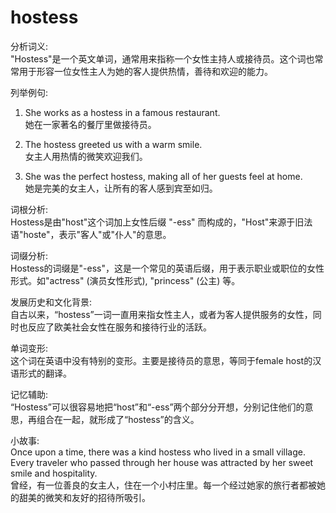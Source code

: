 # hostess

分析词义:  
"Hostess"是一个英文单词，通常用来指称一个女性主持人或接待员。这个词也常常用于形容一位女性主人为她的客人提供热情，善待和欢迎的能力。

  

列举例句:

  

1.  She works as a hostess in a famous restaurant.  
    她在一家著名的餐厅里做接待员。
    
      
    
2.  The hostess greeted us with a warm smile.  
    女主人用热情的微笑欢迎我们。
    
      
    
3.  She was the perfect hostess, making all of her guests feel at home.  
    她是完美的女主人，让所有的客人感到宾至如归。
    
      
    

  

词根分析:  
Hostess是由"host"这个词加上女性后缀 "-ess" 而构成的，"Host"来源于旧法语"hoste"，表示"客人"或"仆人"的意思。

  

词缀分析:  
Hostess的词缀是"-ess"，这是一个常见的英语后缀，用于表示职业或职位的女性形式。如"actress" (演员女性形式), "princess" (公主) 等。

  

发展历史和文化背景:  
自古以来，“hostess”一词一直用来指女性主人，或者为客人提供服务的女性，同时也反应了欧美社会女性在服务和接待行业的活跃。

  

单词变形:  
这个词在英语中没有特别的变形。主要是接待员的意思，等同于female host的汉语形式的翻译。

  

记忆辅助:  
“Hostess”可以很容易地把“host”和“-ess”两个部分分开想，分别记住他们的意思，再组合在一起，就形成了“hostess”的含义。

  

小故事:  
Once upon a time, there was a kind hostess who lived in a small village. Every traveler who passed through her house was attracted by her sweet smile and hospitality.  
曾经，有一位善良的女主人，住在一个小村庄里。每一个经过她家的旅行者都被她的甜美的微笑和友好的招待所吸引。
